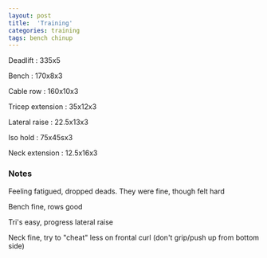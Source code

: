 ```yaml
---
layout: post
title:  'Training'
categories: training
tags: bench chinup
---
```


Deadlift  :  335x5

Bench : 170x8x3

Cable row : 160x10x3

Tricep extension  :  35x12x3

Lateral raise  :  22.5x13x3

Iso hold  :  75x45sx3

Neck extension  :  12.5x16x3

### Notes

Feeling fatigued, dropped deads. They were fine, though felt hard

Bench fine, rows good

Tri's easy, progress lateral raise

Neck fine, try to "cheat" less on frontal curl (don't grip/push up from bottom side)
